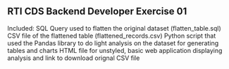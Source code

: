 ## RTI CDS Backend Developer Exercise 01

Included:
SQL Query used to flatten the original dataset (flatten_table.sql)
CSV file of the flattened table (flattened_records.csv)
Python script that used the Pandas library to do light analysis on the dataset for generating tables and charts
HTML file for unstyled, basic web application displaying analysis and link to download orignal CSV file
